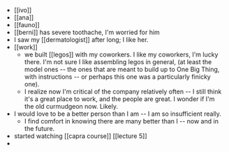 - [[ivo]]
- [[ana]]
- [[fauno]]
- [[berni]] has severe toothache, I'm worried for him
- I saw my [[dermatologist]] after long; I like her.
- [[work]]
	- we built [[legos]] with my coworkers. I like my coworkers, I'm lucky there. I'm not sure I like assembling legos in general, (at least the model ones -- the ones that are meant to build up to One Big Thing, with instructions -- or perhaps this one was a particularly finicky one).
	- I realize now I'm critical of the company relatively often -- I still think it's a great place to work, and the people are great. I wonder if I'm the old curmudgeon now. Likely.
- I would love to be a better person than I am -- I am so insufficient really.
	- I find comfort in knowing there are many better than I -- now and in the future.
- started watching [[capra course]] [[lecture 5]]
-